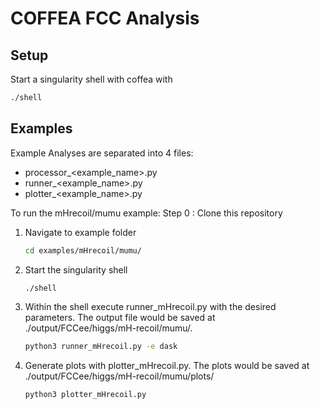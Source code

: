 # COFFEA FCC Analysis

## Setup
Start a singularity shell with coffea with
```bash
./shell
```
## Examples
Example Analyses are separated into 4 files: 
- processor_<example_name>.py
- runner_<example_name>.py
- plotter_<example_name>.py

To run the mHrecoil/mumu example:
Step 0 : Clone this repository

1. Navigate to example folder
   ```bash
   cd examples/mHrecoil/mumu/ 
   ```
2. Start the singularity shell
   ```bash
   ./shell
   ```
3. Within the shell execute runner_mHrecoil.py with the desired parameters. The output file would be saved at ./output/FCCee/higgs/mH-recoil/mumu/.
   ```bash
   python3 runner_mHrecoil.py -e dask
   ```
4. Generate plots with plotter_mHrecoil.py. The plots would be saved at ./output/FCCee/higgs/mH-recoil/mumu/plots/
   ```bash
   python3 plotter_mHrecoil.py
   ```
